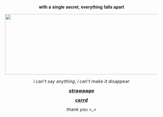 <p align=center> 𝐰𝐢𝐭𝐡 𝐚 𝐬𝐢𝐧𝐠𝐥𝐞 𝐬𝐞𝐜𝐫𝐞𝐭, 𝐞𝐯𝐞𝐫𝐲𝐭𝐡𝐢𝐧𝐠 𝐟𝐚𝐥𝐥𝐬 𝐚𝐩𝐚𝐫𝐭</p>

<p align="center">
<img src="https://encrypted-tbn0.gstatic.com/images?q=tbn:ANd9GcRL5Bh17y8BRYdUZSzUoppZ_CqmZunpC6rJng&s" width="600" height="200">
</p>

<p align=center>  𝘪 𝘤𝘢𝘯'𝘵 𝘴𝘢𝘺 𝘢𝘯𝘺𝘵𝘩𝘪𝘯𝘨, 𝘪 𝘤𝘢𝘯'𝘵 𝘮𝘢𝘬𝘦 𝘪𝘵 𝘥𝘪𝘴𝘢𝘱𝘱𝘦𝘢𝘳</p>

<p align=center> <a href="https://ezraxp.straw.page/">𝙨𝙩𝙧𝙖𝙬𝙥𝙖𝙜𝙚</a></p>

<p align=center> <a href="https://ult-rebel.carrd.co">𝙘𝙖𝙧𝙧𝙙</a></p>


<p align=center>  𝘵𝘩𝘢𝘯𝘬 𝘺𝘰𝘶 >_< </p>
<!---
ultimate-rebel/ultimate-rebel is a ✨ special ✨ repository because its `README.md` (this file) appears on your GitHub profile.
You can click the Preview link to take a look at your changes.
--->
